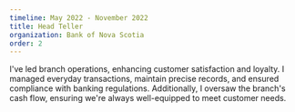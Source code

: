 ```yaml
---
timeline: May 2022 - November 2022
title: Head Teller
organization: Bank of Nova Scotia
order: 2
---
```


I've led branch operations, enhancing customer satisfaction and loyalty. I managed everyday transactions, maintain precise records, and ensured compliance with banking regulations. Additionally, I oversaw the branch's cash flow, ensuring we're always well-equipped to meet customer needs.
